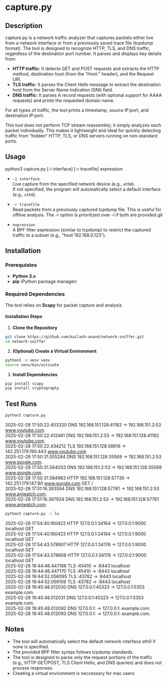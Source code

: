 # capture.py

## Description
capture.py is a network traffic analyzer that captures packets either live from a network interface or from a previously saved trace file (tcpdump format). The tool is designed to recognize HTTP, TLS, and DNS traffic, regardless of the destination port number. It parses and displays key details from:

- **HTTP traffic:** It detects GET and POST requests and extracts the HTTP method, destination host (from the "Host:" header), and the Request URI.
- **TLS traffic:** It parses the Client Hello message to extract the destination host from the Server Name Indication (SNI) field.
- **DNS traffic:** It parses A record requests (with optional support for AAAA requests) and prints the requested domain name.

For all types of traffic, the tool prints a timestamp, source IP:port, and destination IP:port.

This tool does not perform TCP stream reassembly; it simply analyzes each packet individually. This makes it lightweight and ideal for quickly detecting traffic from “hidden” HTTP, TLS, or DNS servers running on non-standard ports.

## Usage

python3 capture.py [-i interface] [-r tracefile] expression

- `-i interface`  
  Live capture from the specified network device (e.g., `eth0`).  
  If not specified, the program will automatically select a default interface (e.g., `eth0`).

- `-r tracefile`  
  Read packets from a previously captured tcpdump file. This is useful for offline analysis. The -r option is prioritized over -i if both are provided.git 

- `expression`  
  A BPF filter expression (similar to tcpdump) to restrict the captured traffic to a subset (e.g., "host 192.168.0.123").

## Installation

### Prerequistes
- **Python 3.x**
- **pip** (Python package manager)

### **Required Dependencies**
The tool relies on **Scapy** for packet capture and analysis.

#### **Installation Steps**
1. **Clone the Repository**
  ```sh
  git clone https://github.com/kailash-anand/network-sniffer.git
  cd network-sniffer
  ```

2. **(Optional) Create a Virtual Environment**
  ```sh
  python3 -m venv venv
  source venv/bin/activate
  ```

3. **Install Dependencies**
  ```sh
  pip install scapy
  pip install cryptography
  ```

## Test Runs
```sh
python3 capture.py
```
2025-02-28 17:50:22.403320 DNS 192.168.151.128:41182 -> 192.168.151.2:53 www.youtube.com.  
2025-02-28 17:50:22.412461 DNS 192.168.151.2:53 -> 192.168.151.128:41182 www.youtube.com.  
2025-02-28 17:50:22.434212 TLS 192.168.151.128:58616 -> 142.251.179.190:443 www.youtube.com  
2025-02-28 17:50:31.555284 DNS 192.168.151.128:35569 -> 192.168.151.2:53 www.google.com.  
2025-02-28 17:50:31.564033 DNS 192.168.151.2:53 -> 192.168.151.128:35569 www.google.com.  
2025-02-28 17:50:31.584963 HTTP 192.168.151.128:57736 -> 142.251.179.147:80 www.google.com GET /  
2025-02-28 17:51:16.393594 DNS 192.168.151.128:57761 -> 192.168.151.2:53 www.aniwatch.com.  
2025-02-28 17:51:16.397924 DNS 192.168.151.2:53 -> 192.168.151.128:57761 www.aniwatch.com.  

```sh
python3 capture.py -i lo
``` 
2025-02-28 17:54:40.160422 HTTP 127.0.0.1:34164 -> 127.0.0.1:9000 localhost GET  
2025-02-28 17:54:40.160423 HTTP 127.0.0.1:34164 -> 127.0.0.1:9000 localhost GET  
2025-02-28 17:54:43.578907 HTTP 127.0.0.1:34176 -> 127.0.0.1:9000 localhost GET  
2025-02-28 17:54:43.578908 HTTP 127.0.0.1:34176 -> 127.0.0.1:9000 localhost GET  
2025-02-28 19:44:46.447166 TLS :45410 -> :8443 localhost  
2025-02-28 19:44:46.447170 TLS :45410 -> :8443 localhost  
2025-02-28 19:44:52.056095 TLS :43782 -> :8443 localhost  
2025-02-28 19:44:52.056106 TLS :43782 -> :8443 localhost  
2025-02-28 19:45:48.012030 DNS 127.0.0.1:45323 -> 127.0.0.1:5353 example.com.  
2025-02-28 19:45:48.012031 DNS 127.0.0.1:45323 -> 127.0.0.1:5353 example.com.  
2025-02-28 19:45:48.012092 DNS 127.0.0.1: -> 127.0.0.1: example.com.  
2025-02-28 19:45:48.012093 DNS 127.0.0.1: -> 127.0.0.1: example.com.  

## Notes
- The tool will automatically select the default network interface eth0 if none is specified.
- The provided BPF filter syntax follows tcpdump standards.
- The tool is designed to parse only the request portions of the traffic (e.g., HTTP GET/POST, TLS Client Hello, and DNS queries) and does not process responses.
- Creating a virtual environment is neccessary for mac users

